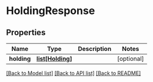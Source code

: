 # HoldingResponse

## Properties
Name | Type | Description | Notes
------------ | ------------- | ------------- | -------------
**holding** | [**list[Holding]**](Holding.md) |  | [optional] 

[[Back to Model list]](../README.md#documentation-for-models) [[Back to API list]](../README.md#documentation-for-api-endpoints) [[Back to README]](../README.md)



